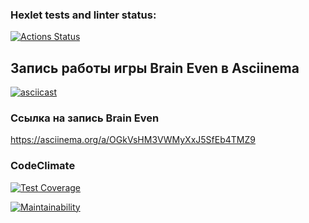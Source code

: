 ### Hexlet tests and linter status:
[![Actions Status](https://github.com/pliginAlexandr/fullstack-javascript-project-44/actions/workflows/hexlet-check.yml/badge.svg)](https://github.com/pliginAlexandr/fullstack-javascript-project-44/actions)


## Запись работы игры Brain Even в Asciinema
[![asciicast](https://asciinema.org/a/OGkVsHM3VWMyXxJ5SfEb4TMZ9.svg)](https://asciinema.org/a/OGkVsHM3VWMyXxJ5SfEb4TMZ9)

### Ссылка на запись Brain Even
https://asciinema.org/a/OGkVsHM3VWMyXxJ5SfEb4TMZ9

### CodeClimate

[![Test Coverage](https://api.codeclimate.com/v1/badges/5dc44c333a33a98d664d/test_coverage)](https://codeclimate.com/github/pliginAlexandr/fullstack-javascript-project-44/test_coverage)

[![Maintainability](https://api.codeclimate.com/v1/badges/5dc44c333a33a98d664d/maintainability)](https://codeclimate.com/github/pliginAlexandr/fullstack-javascript-project-44/maintainability)


